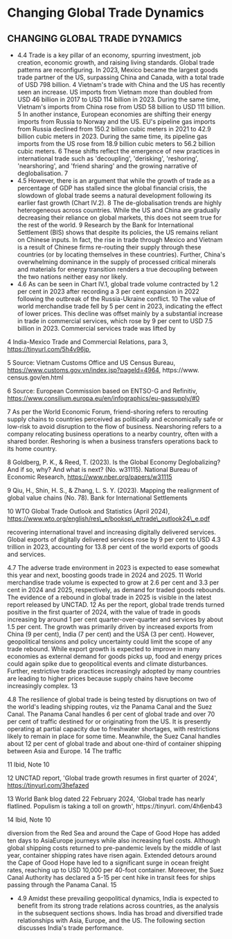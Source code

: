 # Changing Global Trade Dynamics

## CHANGING GLOBAL TRADE DYNAMICS

- 4.4 Trade is a key pillar of an economy, spurring investment, job creation, economic growth, and raising living standards. Global trade patterns are reconfiguring. In 2023, Mexico became the largest goods trade partner of the US, surpassing China and Canada, with a total trade of USD 798 billion. 4  Vietnam's trade with China and the US has recently seen an increase. US imports from Vietnam more than doubled from USD 46 billion in 2017 to USD 114 billion in 2023. During the same time, Vietnam's imports from China rose from USD 58 billion to USD 111 billion. 5  In another instance, European economies are shifting their energy imports from Russia to Norway and the US. EU's pipeline gas imports from Russia declined from 150.2 billion cubic meters in 2021 to 42.9 billion cubic meters in 2023. During the same time, its pipeline gas  imports  from  the  US  rose  from  18.9  billion  cubic  meters  to  56.2  billion  cubic  meters. 6 These shifts reflect the emergence of new practices in international trade such as 'decoupling', 'derisking',  'reshoring',  'nearshoring',  and  'friend  sharing'  and  the  growing  narrative  of  deglobalisation. 7
- 4.5 However, there is an argument that while the growth of trade as a percentage of GDP has  stalled  since  the  global  financial  crisis,  the  slowdown  of  global  trade  seems  a  natural development following its earlier fast growth (Chart IV.2). 8  The de-globalisation trends are highly heterogeneous across countries. While the US and China are gradually decreasing their reliance  on  global  markets,  this  does  not  seem  true  for  the  rest  of  the  world. 9 Research  by the Bank for International Settlement (BIS) shows that despite its policies, the US remains reliant on Chinese inputs. In fact, the rise in trade through Mexico and Vietnam is a result of Chinese firms re-routing their supply through these countries (or by locating themselves in these countries). Further, China's overwhelming dominance in the supply of processed critical minerals and materials for energy transition renders a true decoupling between the two nations neither easy nor likely.
- 4.6 As can be seen in Chart IV.1, global trade volume contracted by 1.2 per cent in 2023 after recording a 3 per cent expansion in 2022 following the outbreak of the Russia-Ukraine conflict. 10 The value of world merchandise trade fell by 5 per cent in 2023, indicating the effect of lower prices. This decline was offset mainly by a substantial increase in trade in commercial services, which rose by 9 per cent to USD 7.5 billion in 2023. Commercial services trade was lifted by

4  India-Mexico Trade and Commercial Relations, para 3,  https://tinyurl.com/5h4v96jp,

5   Source: Vietnam Customs Office and US Census Bureau, https://www.customs.gov.vn/index.jsp?pageId=4964, https://www. census.gov/en.html

6   Source: European Commission based on ENTSO-G and Refinitiv, https://www.consilium.europa.eu/en/infographics/eu-gassupply/#0

7   As per the World Economic Forum, friend-shoring refers to rerouting supply chains to countries perceived as politically and economically safe or low-risk to avoid disruption to the flow of business. Nearshoring refers to a company relocating business operations to a nearby country, often with a shared border. Reshoring is when a business transfers operations back to its home country.

8   Goldberg, P. K., &amp; Reed, T. (2023). Is the Global Economy Deglobalizing? And if so, why? And what is next? (No. w31115). National Bureau of Economic Research, https://www.nber.org/papers/w31115

9   Qiu, H., Shin, H. S., &amp; Zhang, L. S. Y. (2023). Mapping the realignment of global value chains (No. 78). Bank for International Settlements

10 WTO Global Trade Outlook and Statistics (April 2024), https://www.wto.org/english/res\_e/booksp\_e/trade\_outlook24\_e.pdf

recovering international travel and increasing digitally delivered services. Global exports of digitally delivered services rose by 9 per cent to USD 4.3 trillion in 2023, accounting for 13.8 per cent of the world exports of goods and services.

<!-- image -->

4.7 The adverse trade environment in 2023 is expected to ease somewhat this year and next, boosting goods trade in 2024 and 2025. 11  World merchandise trade volume is expected to grow at 2.6 per cent and 3.3 per cent in 2024 and 2025, respectively, as demand for traded goods rebounds. The evidence of a rebound in global trade in 2025 is visible in the latest report released by UNCTAD. 12   As per the report, global trade trends turned positive in the first quarter of 2024, with the value of trade in goods increasing by around 1 per cent quarter-over-quarter and services by about 1.5 per cent. The growth was primarily driven by increased exports from China (9 per cent), India (7 per cent) and the USA (3 per cent). However, geopolitical tensions and policy uncertainty could limit the scope of any trade rebound. While export growth is expected to improve in many economies as external demand for goods picks up, food and energy prices could again spike due to geopolitical events and climate disturbances. Further, restrictive trade practices increasingly adopted by many countries are leading to higher prices because supply chains have become increasingly complex. 13

4.8 The resilience of global trade is being tested by disruptions on two of the world's leading shipping routes, viz the Panama Canal and the Suez Canal. The Panama Canal handles 6 per cent of global trade and over 70 per cent of traffic destined for or originating from the US. It is presently operating at partial capacity due to freshwater shortages, with restrictions likely to  remain in place for some time. Meanwhile, the Suez Canal handles about 12 per cent of global trade and about one-third of container shipping between Asia and Europe. 14  The traffic

11 Ibid, Note 10

12 UNCTAD report, 'Global trade growth resumes in first quarter of 2024', https://tinyurl.com/3hefazed

13   World Bank blog dated 22 February 2024, 'Global trade has nearly flatlined. Populism is taking a toll on growth', https://tinyurl. com/4h6enb43

14 Ibid, Note 10

diversion from the Red Sea and around the Cape of Good Hope has added ten days to AsiaEurope  journeys  while  also  increasing  fuel  costs.  Although  global  shipping  costs  returned to pre-pandemic levels by the middle of last year, container shipping rates have risen again. Extended detours around the Cape of Good Hope have led to a significant surge in ocean freight rates, reaching up to USD 10,000 per 40-foot container. Moreover, the Suez Canal Authority has declared a 5-15 per cent hike in transit fees for ships passing through the Panama Canal. 15

- 4.9 Amidst these prevailing geopolitical dynamics, India is expected to benefit from its strong trade relations across countries, as the analysis in the subsequent sections shows. India has broad and diversified trade relationships with Asia, Europe, and the US. The following section discusses India's trade performance.